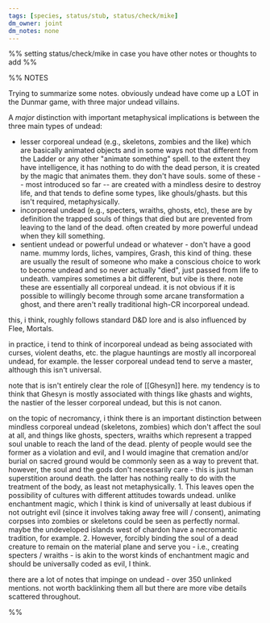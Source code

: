 ```yaml
---
tags: [species, status/stub, status/check/mike]
dm_owner: joint
dm_notes: none
---
```


%% setting status/check/mike in case you have other notes or thoughts to add %%

%% NOTES

Trying to summarize some notes. obviously undead have come up a LOT in the Dunmar game, with three major undead villains. 

A *major* distinction with important metaphysical implications is between the three main types of undead:
-  lesser corporeal undead (e.g., skeletons, zombies and the like) which are basically animated objects and in some ways not that different from the Ladder or any other "animate something" spell. to the extent they have intelligence, it has nothing to do with the dead person, it is created by the magic that animates them. they don't have souls. some of these -- most introduced so far -- are created with a mindless desire to destroy life, and that tends to define some types, like ghouls/ghasts. but this isn't required, metaphysically.
- incorporeal undead (e.g., specters, wraiths, ghosts, etc), these are by definition the trapped souls of things that died but are prevented from leaving to the land of the dead. often created by more powerful undead when they kill something. 
- sentient undead or powerful undead or whatever - don't have a good name. mummy lords, liches, vampires, Grash, this kind of thing. these are usually the result of someone who make a conscious choice to work to become undead and so never actually "died", just passed from life to undeath. vampires sometimes a bit different, but vibe is there. note these are essentially all corporeal undead. it is not obvious if it is possible to willingly become through some arcane transformation a ghost, and there aren't really traditional high-CR incorporeal undead. 

this, i think, roughly follows standard D&D lore and is also influenced by Flee, Mortals. 

in practice, i tend to think of incorporeal undead as being associated with curses, violent deaths, etc. the plague hauntings are mostly all incorporeal undead, for example. the lesser corporeal undead tend to serve a master, although this isn't universal. 

note that is isn't entirely clear the role of [[Ghesyn]] here. my tendency is to think that Ghesyn is mostly associated with things like ghasts and wights, the nastier of the lesser corporeal undead, but this is not canon. 

on the topic of necromancy, i think there is an important distinction between mindless corporeal undead (skeletons, zombies) which don't affect the soul at all, and things like ghosts, specters, wraiths which represent a trapped soul unable to reach the land of the dead. plenty of people would see the former as a violation and evil, and I would imagine that cremation and/or burial on sacred ground would be commonly seen as a way to prevent that. however, the soul and the gods don't necessarily care - this is just human superstition around death. the latter has nothing really to do with the treatment of the body, as least not metaphysically.
	1. This leaves open the possibility of cultures with different attitudes towards undead. unlike enchantment magic, which I think is kind of universally at least dubious if not outright evil (since it involves taking away free will / consent), animating corpses into zombies or skeletons could be seen as perfectly normal. maybe the undeveloped islands west of chardon have a necromantic tradition, for example. 
	2. However, forcibly binding the soul of a dead creature to remain on the material plane and serve you - i.e., creating specters / wraiths - is akin to the worst kinds of enchantment magic and should be universally coded as evil, I think. 

there are a lot of notes that impinge on undead - over 350 unlinked mentions. not worth backlinking them all but there are more vibe details scattered throughout. 

%%